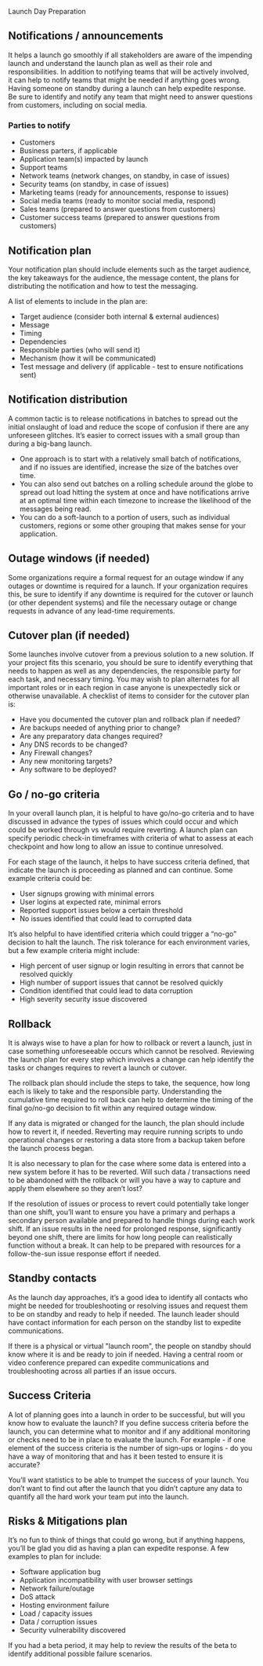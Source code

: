 Launch Day Preparation

## Notifications / announcements

It helps a launch go smoothly if all stakeholders are aware of the impending launch and understand the launch plan as well as their role and responsibilities. In addition to notifying teams that will be actively involved, it can help to notify teams that might be needed if anything goes wrong. Having someone on standby during a launch can help expedite response. Be sure to identify and notify any team that might need to answer questions from customers, including on social media.

### Parties to notify

* Customers
* Business parters, if applicable
* Application team(s) impacted by launch
* Support teams
* Network teams (network changes, on standby, in case of issues)
* Security teams (on standby, in case of issues)
* Marketing teams (ready for announcements, response to issues)
* Social media teams (ready to monitor social media, respond)
* Sales teams (prepared to answer questions from customers)
* Customer success teams (prepared to answer questions from customers)

## Notification plan

Your notification plan should include elements such as the target audience, the key takeaways for the audience, the message content, the plans for distributing the notification and how to test the messaging.

A list of elements to include in the plan are:

* Target audience (consider both internal & external audiences)
* Message
* Timing
* Dependencies
* Responsible parties (who will send it)
* Mechanism (how it will be communicated)
* Test message and delivery (if applicable - test to ensure notifications sent)

## Notification distribution

A common tactic is to release notifications in batches to spread out the initial onslaught of load and reduce the scope of confusion if there are any unforeseen glitches. It’s easier to correct issues with a small group than during a big-bang launch. 

* One approach is to start with a relatively small batch of notifications, and if no issues are identified, increase the size of the batches over time. 
* You can also send out batches on a rolling schedule around the globe to spread out load hitting the system at once and have notifications arrive at an optimal time within each timezone to increase the likelihood of the messages being read. 
* You can do a soft-launch to a portion of users, such as individual customers, regions or some other grouping that makes sense for your application.

## Outage windows (if needed)

Some organizations require a formal request for an outage window if any outages or downtime is required for a launch. If your organization requires this, be sure to identify if any downtime is required for the cutover or launch (or other dependent systems) and file the necessary outage or change requests in advance of any lead-time requirements.

## Cutover plan (if needed)

Some launches involve cutover from a previous solution to a new solution. If your project fits this scenario, you should be sure to identify everything that needs to happen as well as any dependencies, the responsible party for each task, and necessary timing. You may wish to plan alternates for all important roles or in each region in case anyone is unexpectedly sick or otherwise unavailable. A checklist of items to consider for the cutover plan is:

* Have you documented the cutover plan and rollback plan if needed?
* Are backups needed of anything prior to change?
* Are any preparatory data changes required?
* Any DNS records to be changed?
* Any Firewall changes?
* Any new monitoring targets?
* Any software to be deployed?

## Go / no-go criteria

In your overall launch plan, it is helpful to have go/no-go criteria and to have discussed in advance the types of issues which could occur and which could be worked through vs would require reverting. A launch plan can specify periodic check-in timeframes with criteria of what to assess at each checkpoint and how long to allow an issue to continue unresolved.

For each stage of the launch, it helps to have success criteria defined, that indicate the launch is proceeding as planned and can continue. Some example criteria could be:

* User signups growing with minimal errors
* User logins at expected rate, minimal errors
* Reported support issues below a certain threshold
* No issues identified that could lead to corrupted data

It’s also helpful to have identified criteria which could trigger a “no-go” decision to halt the launch. The risk tolerance for each environment varies, but a few example criteria might include:

* High percent of user signup or login resulting in errors that cannot be resolved quickly
* High number of support issues that cannot be resolved quickly
* Condition identified that could lead to data corruption
* High severity security issue discovered


## Rollback

It is always wise to have a plan for how to rollback or revert a launch, just in case something unforeseeable occurs which cannot be resolved. Reviewing the launch plan for every step which involves a change can help identify the tasks or changes requires to revert a launch or cutover.

The rollback plan should include the steps to take, the sequence, how long each is likely to take and the responsible party. Understanding the cumulative time required to roll back can help to determine the timing of the final go/no-go decision to fit within any required outage window.

If any data is migrated or changed for the launch, the plan should include how to revert it, if needed. Reverting may require running scripts to undo operational changes or restoring a data store from a backup taken before the launch process began. 

It is also necessary to plan for the case where some data is entered into a new system before it has to be reverted. Will such data / transactions need to be abandoned with the rollback or will you have a way to capture and apply them elsewhere so they aren’t lost?

If the resolution of issues or process to revert could potentially take longer than one shift, you’ll want to ensure you have a primary and perhaps a secondary person available and prepared to handle things during each work shift. If an issue results in the need for prolonged response, significantly beyond one shift, there are limits for how long people can realistically function without a break. It can help to be prepared with resources for a follow-the-sun issue response effort if needed.

## Standby contacts

As the launch day approaches, it’s a good idea to identify all contacts who might be needed for troubleshooting or resolving issues and request them to be on standby and ready to help if needed. The launch leader should have contact information for each person on the standby list to expedite communications.

If there is a physical or virtual "launch room", the people on standby should know where it is and be ready to join if needed. Having a central room or video conference prepared can expedite communications and troubleshooting across all parties if an issue occurs.

## Success Criteria

A lot of planning goes into a launch in order to be successful, but will you know how to evaluate the launch? If you define success criteria before the launch, you can determine what to monitor and if any additional monitoring or checks need to be in place to evaluate the launch.
For example - if one element of the success criteria is the number of sign-ups or logins - do you have a way of monitoring that and has it been tested to ensure it is accurate?

You’ll want statistics to be able to trumpet the success of your launch. You don’t want to find out after the launch that you didn’t capture any data to quantify all the hard work your team put into the launch.

## Risks & Mitigations plan

It’s no fun to think of things that could go wrong, but if anything happens, you’ll be glad you did as having a plan can expedite response. A few examples to plan for include:

* Software application bug
* Application incompatibility with user browser settings
* Network failure/outage
* DoS attack
* Hosting environment failure
* Load / capacity issues
* Data / corruption issues
* Security vulnerability discovered

If you had a beta period, it may help to review the results of the beta to identify additional possible failure scenarios.









